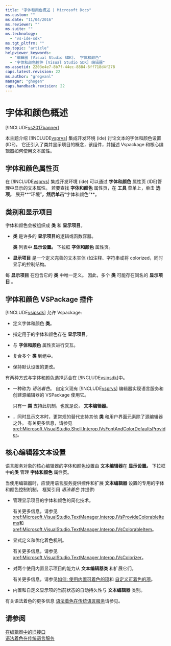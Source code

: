```yaml
---
title: "字体和颜色概述 | Microsoft Docs"
ms.custom: ""
ms.date: "11/04/2016"
ms.reviewer: ""
ms.suite: ""
ms.technology: 
  - "vs-ide-sdk"
ms.tgt_pltfrm: ""
ms.topic: "article"
helpviewer_keywords: 
  - "编辑器 [Visual Studio SDK]、 字体和颜色"
  - "字体和颜色控件 [Visual Studio SDK] 编辑器"
ms.assetid: 2203e4e7-8b7f-44ec-8884-6ff718d4f278
caps.latest.revision: 22
ms.author: "gregvanl"
manager: "ghogen"
caps.handback.revision: 22
---
```

# 字体和颜色概述
[!INCLUDE[vs2017banner](../code-quality/includes/vs2017banner.md)]

本主题介绍 [!INCLUDE[vsprvs](../code-quality/includes/vsprvs_md.md)] 集成开发环境 \(ide\) 讨论文本的字体和颜色设置 \(IDE\)。  它还引入了类并显示项目的概念，该组件，并描述 Vspackage 和核心编辑器如何使用文本属性。  
  
## 字体和颜色属性页  
 在 [!INCLUDE[vsprvs](../code-quality/includes/vsprvs_md.md)] 集成开发环境 \(ide\) 可以通过 **字体和颜色** 属性页 \(IDE\)管理中显示的文本属性。  若要查找 **字体和颜色** 属性页，在 **工具** 菜单上，单击 **选项**。  展开**“环境”**，然后单击**“字体和颜色”**。  
  
## 类别和显示项目  
 字体和颜色会被组织成 **类** 和 **显示项目**。  
  
-   **类** 是许多的 **显示项目**的逻辑或函数容器。  
  
     **类** 列表中 **显示设置。** 下拉框 **字体和颜色** 属性页。  
  
-   **显示项目** 是一个定义完善的文本实体 \(如注释、字符串或将 colorized，同时显示的控制结构。  
  
 每 **显示项目** 在包含它的 **类** 中唯一定义。  因此，多个 **类** 可能存在同名的 **显示项目** 。  
  
## 字体和颜色 VSPackage 控件  
 [!INCLUDE[vsipsdk](../extensibility/includes/vsipsdk_md.md)] 允许 Vspackage:  
  
-   定义字体和颜色 **类**。  
  
-   指定用于的字体和颜色存在 **显示项目**。  
  
-   与 **字体和颜色** 属性页进行交互。  
  
-   复合多个 **类** 到组中。  
  
-   保持默认设置的更改。  
  
 有两种方式与字体和颜色选择适合在 [!INCLUDE[vsipsdk](../extensibility/includes/vsipsdk_md.md)]中。  
  
-   一种称为 *语法着色*。  自定义现有 [!INCLUDE[vsprvs](../code-quality/includes/vsprvs_md.md)] 编辑器实现语言服务和创建源编辑器的 VSPackage 使用它。  
  
     只有一 **类** 支持此机制，也就是说， **文本编辑器**。  
  
-   ，同时显示文本时，更常规的替代支持其他 **类** 和用户界面元素除了源编辑器之外。  有关更多信息，请参见 <xref:Microsoft.VisualStudio.Shell.Interop.IVsFontAndColorDefaultsProvider>。  
  
## 核心编辑器文本设置  
 语言服务对象的核心编辑器的字体和颜色设置由 **文本编辑器**在 **显示设置。** 下拉框中的**类** 管理 **字体和颜色** 属性页。  
  
 当使用编辑器时，应使用语言服务提供控件和扩展 **文本编辑器** 设置的专用的字体和颜色控制机制。  框架引用 *语法着色* 并提供:  
  
-   管理显示项目的字体和颜色的简化技术。  
  
     有关更多信息，请参见<xref:Microsoft.VisualStudio.TextManager.Interop.IVsProvideColorableItems>和 <xref:Microsoft.VisualStudio.TextManager.Interop.IVsColorableItem>。  
  
-   显式定义和优化着色机制。  
  
     有关更多信息，请参见 <xref:Microsoft.VisualStudio.TextManager.Interop.IVsColorizer>。  
  
-   对两个使用内置显示项目的能力从 **文本编辑器类** 和扩展它们。  
  
     有关更多信息，请参见[如何: 使用内置可着色的项](../extensibility/internals/how-to-use-built-in-colorable-items.md)和 [自定义可着色的项](../extensibility/internals/custom-colorable-items.md)。  
  
-   内置和自定义显示项的当前状态的自动持久性与 **文本编辑器** 类别。  
  
 有关语法着色的更多信息 [语法着色在传统语言服务](../extensibility/internals/syntax-coloring-in-a-legacy-language-service.md)请参见。  
  
## 请参阅  
 [在编辑器中的旧接口](../extensibility/legacy-interfaces-in-the-editor.md)   
 [语法着色在传统语言服务](../extensibility/internals/syntax-coloring-in-a-legacy-language-service.md)